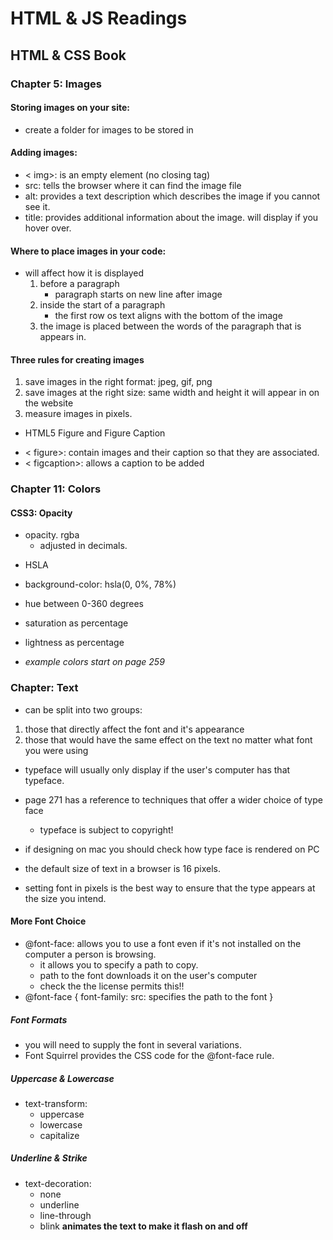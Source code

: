 # HTML & JS Readings

## HTML & CSS Book

### Chapter 5: Images

#### Storing images on your site:

- create a folder for images to be stored in

#### Adding images:

- < img>: is an empty element (no closing tag)
- src: tells the browser where it can find the image file
- alt: provides a text description which describes the image if you cannot see it. 
- title: provides additional information about the image. will display if you hover over.

#### Where to place images in  your code:

- will affect how it is displayed
  1. before a paragraph
     - paragraph starts on new line after image
  2. inside the start of a paragraph
     - the first row os text aligns with the bottom of the image
  3. the image is placed between the words of the paragraph that is appears in.

#### Three rules for creating images

1. save images in the right format: jpeg, gif, png
2. save images at the right size: same width and height it will appear in on the website
3. measure images in pixels.

* HTML5 Figure and Figure Caption

- < figure>: contain images and their caption so that they are associated.
- < figcaption>: allows a caption to be added

### Chapter 11: Colors

#### CSS3: Opacity

- opacity. rgba 
  - adjusted in decimals.

* HSLA

- background-color: hsla(0, 0%, 78%)
- hue between 0-360 degrees
- saturation as percentage
- lightness as percentage

- *example colors start on page 259*

### Chapter: Text

- can be split into two groups:

1. those that directly affect the font and it's appearance
2. those that would have the same effect on the text no matter what font you were using

- typeface will usually only display if the user's computer has that typeface.
- page 271 has a reference to techniques that offer a wider choice of type face
  - typeface is subject to copyright!
- if designing on mac you should check how type face is rendered on PC
- the default size of text in a browser is 16 pixels.

- setting font in pixels is the best way to ensure that the type appears at the size you intend.

#### More Font Choice

- @font-face: allows you to use a font even if it's not installed on the computer a person is browsing.
  - it allows you to specify a path to copy.
  - path to the font downloads it on the user's computer
  - check the the license permits this!!
- @font-face {
  font-family:
  src: specifies the path to the font
}

##### Font Formats

- you will need to supply the font in several variations.
- Font Squirrel provides the CSS code for the @font-face rule.

##### Uppercase & Lowercase

- text-transform:
  - uppercase
  - lowercase
  - capitalize

##### Underline & Strike

- text-decoration:
  - none
  - underline
  - line-through
  - blink **animates the text to make it flash on and off**

  